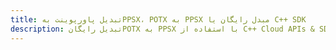 ---title: تبدیل پاورپوینت بهPPSX، POTX به PPSX مبدل رایگان یا C++ SDKdescription: تبدیل رایگانPOTX به PPSX با استفاده از C++ Cloud APIs & SDK. همچنین اسناد Microsoft PowerPoint را در Cloud ایجاد، ویرایش و رندر کنید.---